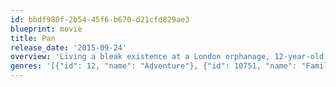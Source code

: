 ```yaml
---
id: bbdf980f-2b54-45f6-b670-d21cfd829ae3
blueprint: movie
title: Pan
release_date: '2015-09-24'
overview: 'Living a bleak existence at a London orphanage, 12-year-old Peter finds himself whisked away to the fantastical world of Neverland. Adventure awaits as he meets new friend James Hook and the warrior Tiger Lily. They must band together to save Neverland from the ruthless pirate Blackbeard. Along the way, the rebellious and mischievous boy discovers his true destiny, becoming the hero forever known as Peter Pan.'
genres: '[{"id": 12, "name": "Adventure"}, {"id": 10751, "name": "Family"}, {"id": 14, "name": "Fantasy"}]'
---
```

